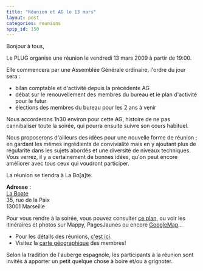 ```yaml
---
title: "Réunion et AG le 13 mars"
layout: post
categories: reunions
spip_id: 150
---
```

Bonjour à tous,

Le PLUG organise une réunion le vendredi 13 mars 2009 à partir de 19:00.

Elle commencera par une Assemblée Générale ordinaire, l'ordre du jour sera :
- bilan comptable et d'activité depuis la précédente AG
- débat sur le renouvellement des membres du bureau et le plan
d'activité pour le futur
- élections des membres du bureau pour les 2 ans à venir

Nous accorderons 1h30 environ pour cette AG, histoire de ne pas
cannibaliser toute la soirée, qui pourra ensuite suivre son cours
habituel.

Nous proposerons d'ailleurs des idées pour une nouvelle forme de réunion ; en gardant les mêmes ingrédients de convivialité mais en y ajoutant plus de régularité dans les sujets abordés et une diversité de niveaux techniques. Vous verrez, il y a certainement de bonnes idées, qu'on peut encore améliorer avec tous ceux qui voudront participer.

La réunion se tiendra à La Bo[a]te.

<quote>**Adresse** :  
[La Boate](http://laboate.com/)  
35, rue de la Paix  
13001 Marseille</quote>

Pour vous rendre à la soirée, vous pouvez consulter [ce plan](http://laboate.com/images/plan-laboate.jpg), ou voir les itinéraires et photos sur Mappy, PagesJaunes ou encore [GoogleMap](http://maps.google.com/maps?q=35,%20rue%20de%20la%20Paix,%20Marseille,%2013001,%20France)...
- Pour les détails des réunions, [c'est ici](/association/les-reunions-du-plug/).
- Visitez la [carte géographique](http://plugfr.org/map/) des membres!


Selon la tradition de l'auberge espagnole, les participants à la réunion sont invités à apporter un petit quelque chose à boire et/ou à grignoter.